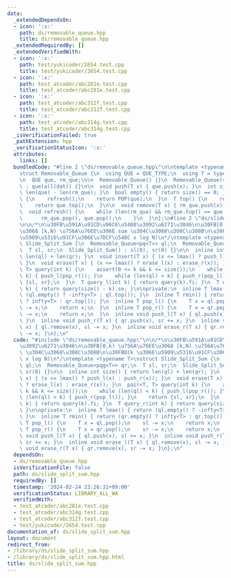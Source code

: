 ```yaml
---
data:
  _extendedDependsOn:
  - icon: ':x:'
    path: ds/removable_queue.hpp
    title: ds/removable_queue.hpp
  _extendedRequiredBy: []
  _extendedVerifiedWith:
  - icon: ':x:'
    path: test/yukicoder/2654.test.cpp
    title: test/yukicoder/2654.test.cpp
  - icon: ':x:'
    path: test_atcoder/abc281e.test.cpp
    title: test_atcoder/abc281e.test.cpp
  - icon: ':x:'
    path: test_atcoder/abc312f.test.cpp
    title: test_atcoder/abc312f.test.cpp
  - icon: ':x:'
    path: test_atcoder/abc314g.test.cpp
    title: test_atcoder/abc314g.test.cpp
  _isVerificationFailed: true
  _pathExtension: hpp
  _verificationStatusIcon: ':x:'
  attributes:
    links: []
  bundledCode: "#line 2 \"ds/removable_queue.hpp\"\n\ntemplate <typename QUE_TYPE>\n\
    struct Removable_Queue {\n  using QUE = QUE_TYPE;\n  using T = typename QUE::value_type;\n\
    \n  QUE que, rm_que;\n\n  Removable_Queue() {}\n  Removable_Queue(vc<T>& dat)\
    \ : que(all(dat)) {}\n\n  void push(T x) { que.push(x); }\n  int size() { return\
    \ len(que) - len(rm_que); }\n  bool empty() { return size() == 0; }\n\n  T pop()\
    \ {\n    refresh();\n    return POP(que);\n  }\n  T top() {\n    refresh();\n\
    \    return que.top();\n  }\n\n  void remove(T x) { rm_que.push(x); }\n\nprivate:\n\
    \  void refresh() {\n    while (len(rm_que) && rm_que.top() == que.top()) {\n\
    \      rm_que.pop(), que.pop();\n    }\n  }\n};\n#line 2 \"ds/slide_split_sum.hpp\"\
    \n\n/*\n\u30FB\u591A\u91CD\u96C6\u5408\u3092\u6271\u3046\n\u30FB[0,k) \u756A\u76EE\
    \u3068 [k,N) \u756A\u76EE\u306E sum \u304C\u3068\u308C\u308B\n\u30FBO(k \u306E\
    \u5909\u5316\u91CF\u306E\u7DCF\u548C x log N)\n*/\ntemplate <typename T>\nstruct\
    \ Slide_Split_Sum {\n  Removable_Queue<pq<T>> ql;\n  Removable_Queue<pqg<T>> qr;\n\
    \  T sl, sr;\n  Slide_Split_Sum() : sl(0), sr(0) {}\n\n  inline int size() { return\
    \ len(ql) + len(qr); }\n  void insert(T x) { (x <= lmax() ? push_l(x) : push_r(x));\
    \ }\n  void erase(T x) { (x <= lmax() ? erase_l(x) : erase_r(x)); }\n  pair<T,\
    \ T> query(int k) {\n    assert(0 <= k && k <= size());\n    while (len(ql) <\
    \ k) { push_l(pop_r()); }\n    while (len(ql) > k) { push_r(pop_l()); }\n    return\
    \ {sl, sr};\n  }\n  T query_l(int k) { return query(k).fi; }\n  T query_r(int\
    \ k) { return query(size() - k).se; }\n\nprivate:\n  inline T lmax() { return\
    \ (ql.empty() ? -infty<T> : ql.top()); }\n  inline T rmin() { return (qr.empty()\
    \ ? infty<T> : qr.top()); }\n  inline T pop_l() {\n    T x = ql.pop();\n    sl\
    \ -= x;\n    return x;\n  }\n  inline T pop_r() {\n    T x = qr.pop();\n    sr\
    \ -= x;\n    return x;\n  }\n  inline void push_l(T x) { ql.push(x), sl += x;\
    \ }\n  inline void push_r(T x) { qr.push(x), sr += x; }\n  inline void erase_l(T\
    \ x) { ql.remove(x), sl -= x; }\n  inline void erase_r(T x) { qr.remove(x), sr\
    \ -= x; }\n};\n"
  code: "#include \"ds/removable_queue.hpp\"\n\n/*\n\u30FB\u591A\u91CD\u96C6\u5408\
    \u3092\u6271\u3046\n\u30FB[0,k) \u756A\u76EE\u3068 [k,N) \u756A\u76EE\u306E sum\
    \ \u304C\u3068\u308C\u308B\n\u30FBO(k \u306E\u5909\u5316\u91CF\u306E\u7DCF\u548C\
    \ x log N)\n*/\ntemplate <typename T>\nstruct Slide_Split_Sum {\n  Removable_Queue<pq<T>>\
    \ ql;\n  Removable_Queue<pqg<T>> qr;\n  T sl, sr;\n  Slide_Split_Sum() : sl(0),\
    \ sr(0) {}\n\n  inline int size() { return len(ql) + len(qr); }\n  void insert(T\
    \ x) { (x <= lmax() ? push_l(x) : push_r(x)); }\n  void erase(T x) { (x <= lmax()\
    \ ? erase_l(x) : erase_r(x)); }\n  pair<T, T> query(int k) {\n    assert(0 <=\
    \ k && k <= size());\n    while (len(ql) < k) { push_l(pop_r()); }\n    while\
    \ (len(ql) > k) { push_r(pop_l()); }\n    return {sl, sr};\n  }\n  T query_l(int\
    \ k) { return query(k).fi; }\n  T query_r(int k) { return query(size() - k).se;\
    \ }\n\nprivate:\n  inline T lmax() { return (ql.empty() ? -infty<T> : ql.top());\
    \ }\n  inline T rmin() { return (qr.empty() ? infty<T> : qr.top()); }\n  inline\
    \ T pop_l() {\n    T x = ql.pop();\n    sl -= x;\n    return x;\n  }\n  inline\
    \ T pop_r() {\n    T x = qr.pop();\n    sr -= x;\n    return x;\n  }\n  inline\
    \ void push_l(T x) { ql.push(x), sl += x; }\n  inline void push_r(T x) { qr.push(x),\
    \ sr += x; }\n  inline void erase_l(T x) { ql.remove(x), sl -= x; }\n  inline\
    \ void erase_r(T x) { qr.remove(x), sr -= x; }\n};\n"
  dependsOn:
  - ds/removable_queue.hpp
  isVerificationFile: false
  path: ds/slide_split_sum.hpp
  requiredBy: []
  timestamp: '2024-02-24 23:26:31+09:00'
  verificationStatus: LIBRARY_ALL_WA
  verifiedWith:
  - test_atcoder/abc281e.test.cpp
  - test_atcoder/abc314g.test.cpp
  - test_atcoder/abc312f.test.cpp
  - test/yukicoder/2654.test.cpp
documentation_of: ds/slide_split_sum.hpp
layout: document
redirect_from:
- /library/ds/slide_split_sum.hpp
- /library/ds/slide_split_sum.hpp.html
title: ds/slide_split_sum.hpp
---
```

